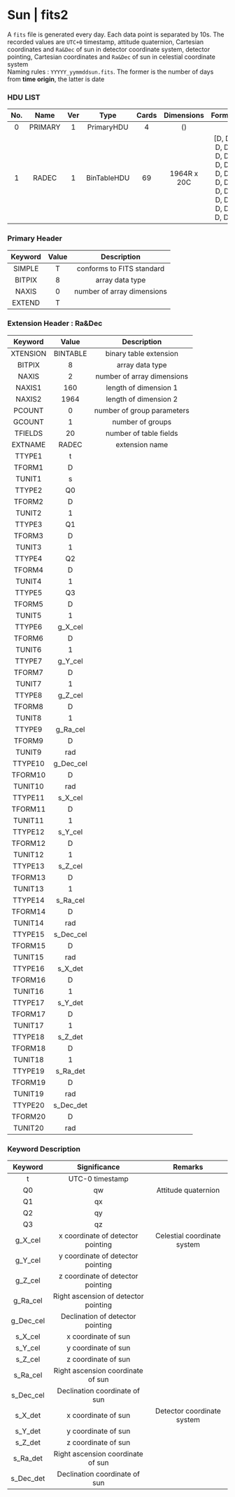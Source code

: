 # Sun | fits2

A `fits` file is generated every day. Each data point is separated by 10s. The recorded values are `UTC+0` timestamp, attitude quaternion, Cartesian coordinates and `Ra&Dec` of sun in detector coordinate system, detector pointing, Cartesian coordinates and `Ra&Dec` of sun in celestial coordinate system  
Naming rules : `YYYYY_yymmddsun.fits`. The former is the number of days from **time origin**, the latter is date

### HDU LIST

| No. |   Name  | Ver |     Type    | Cards |  Dimensions  |                            Format                            |
|:---:|:-------:|:---:|:-----------:|:-----:|:------------:|:------------------------------------------------------------:|
|  0  | PRIMARY |  1  |  PrimaryHDU |   4   |      ()      |                                                              |
|  1  |  RADEC  |  1  | BinTableHDU |   69  | 1964R x 20C  | [D, D, D, D, D, D, D, D, D, D, D, D, D, D, D, D, D, D, D, D] |

### Primary Header

|Keyword | Value |         Description        |
|:------:|:-----:|:--------------------------:|
| SIMPLE |   T   | conforms to FITS standard  |
| BITPIX |   8   | array data type            |
| NAXIS  |   0   | number of array dimensions |
| EXTEND |   T   |                            |

### Extension Header : Ra&Dec

| Keyword  |     Value   |        Description         |
|:--------:|:-----------:|:--------------------------:|
| XTENSION | BINTABLE    | binary table extension     |
| BITPIX   | 8           | array data type            |
| NAXIS    | 2           | number of array dimensions |
| NAXIS1   | 160         | length of dimension 1      |
| NAXIS2   | 1964        | length of dimension 2      |
| PCOUNT   | 0           | number of group parameters |
| GCOUNT   | 1           | number of groups           |
| TFIELDS  | 20          | number of table fields     |
| EXTNAME  |  RADEC      | extension name             |
| TTYPE1   |  t          |                            |
| TFORM1   |  D          |                            |
| TUNIT1   |  s          |                            |
| TTYPE2   |  Q0         |                            |
| TFORM2   |  D          |                            |
| TUNIT2   |  1          |                            |
| TTYPE3   |  Q1         |                            |
| TFORM3   |  D          |                            |
| TUNIT3   |  1          |                            |
| TTYPE4   |  Q2         |                            |
| TFORM4   |  D          |                            |
| TUNIT4   |  1          |                            |
| TTYPE5   |  Q3         |                            |
| TFORM5   |  D          |                            |
| TUNIT5   |  1          |                            |
| TTYPE6   |  g_X_cel    |                            |
| TFORM6   |  D          |                            |
| TUNIT6   |  1          |                            |
| TTYPE7   |  g_Y_cel    |                            |
| TFORM7   |  D          |                            |
| TUNIT7   |  1          |                            |
| TTYPE8   |  g_Z_cel    |                            |
| TFORM8   |  D          |                            |
| TUNIT8   |  1          |                            |
| TTYPE9   |  g_Ra_cel   |                            |
| TFORM9   |  D          |                            |
| TUNIT9   |  rad        |                            |
| TTYPE10  |  g_Dec_cel  |                            |
| TFORM10  |  D          |                            |
| TUNIT10  |  rad        |                            |
| TTYPE11  |  s_X_cel    |                            |
| TFORM11  |  D          |                            |
| TUNIT11  |  1          |                            |
| TTYPE12  |  s_Y_cel    |                            |
| TFORM12  |  D          |                            |
| TUNIT12  |  1          |                            |
| TTYPE13  |  s_Z_cel    |                            |
| TFORM13  |  D          |                            |
| TUNIT13  |  1          |                            |
| TTYPE14  |  s_Ra_cel   |                            |
| TFORM14  |  D          |                            |
| TUNIT14  |  rad        |                            |
| TTYPE15  |  s_Dec_cel  |                            |
| TFORM15  |  D          |                            |
| TUNIT15  |  rad        |                            |
| TTYPE16  |  s_X_det    |                            |
| TFORM16  |  D          |                            |
| TUNIT16  |  1          |                            |
| TTYPE17  |  s_Y_det    |                            |
| TFORM17  |  D          |                            |
| TUNIT17  |  1          |                            |
| TTYPE18  |  s_Z_det    |                            |
| TFORM18  |  D          |                            |
| TUNIT18  |  1          |                            |
| TTYPE19  |  s_Ra_det   |                            |
| TFORM19  |  D          |                            |
| TUNIT19  |  rad        |                            |
| TTYPE20  |  s_Dec_det  |                            |
| TFORM20  |  D          |                            |
| TUNIT20  |  rad        |                            |

### Keyword Description

|  Keyword  |             Significance             |           Remarks           |
|:---------:|:------------------------------------:|:---------------------------:|
|     t     |            UTC-0 timestamp           |                             |
|     Q0    |                  qw                  |     Attitude quaternion     |
|     Q1    |                  qx                  |                             |
|     Q2    |                  qy                  |                             |
|     Q3    |                  qz                  |                             |
|  g_X_cel  |   x coordinate of detector pointing  | Celestial coordinate system |
|  g_Y_cel  |   y coordinate of detector pointing  |                             |
|  g_Z_cel  |   z coordinate of detector pointing  |                             |
|  g_Ra_cel | Right ascension of detector pointing |                             |
| g_Dec_cel |   Declination of detector pointing   |                             |
|  s_X_cel  |          x coordinate of sun         |                             |
|  s_Y_cel  |          y coordinate of sun         |                             |
|  s_Z_cel  |          z coordinate of sun         |                             |
|  s_Ra_cel |   Right ascension coordinate of sun  |                             |
| s_Dec_cel |     Declination coordinate of sun    |                             |
|  s_X_det  |          x coordinate of sun         |  Detector coordinate system |
|  s_Y_det  |          y coordinate of sun         |                             |
|  s_Z_det  |          z coordinate of sun         |                             |
|  s_Ra_det |   Right ascension coordinate of sun  |                             |
| s_Dec_det |     Declination coordinate of sun    |                             |
